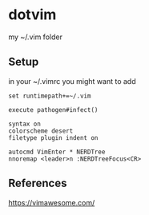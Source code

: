 # dotvim

my ~/.vim folder


## Setup

in your ~/.vimrc you might want to add

```
set runtimepath+=~/.vim

execute pathogen#infect()

syntax on
colorscheme desert
filetype plugin indent on

autocmd VimEnter * NERDTree
nnoremap <leader>n :NERDTreeFocus<CR>
```

## References

https://vimawesome.com/
